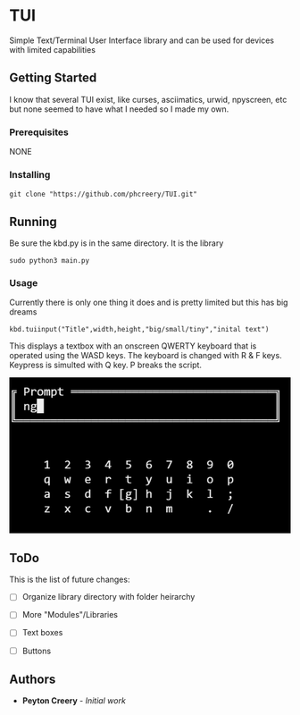 # TUI
Simple Text/Terminal User Interface library and can be used for devices with limited capabilities

## Getting Started

I know that several TUI exist, like curses, asciimatics, urwid, npyscreen, etc but none seemed to have what I needed so I made my own.

### Prerequisites

NONE

### Installing

```
git clone "https://github.com/phcreery/TUI.git"
```

## Running

Be sure the kbd.py is in the same directory. It is the library
```
sudo python3 main.py
```

### Usage

Currently there is only one thing it does and is pretty limited but this has big dreams
```
kbd.tuiinput("Title",width,height,"big/small/tiny","inital text")
```
This displays a textbox with an onscreen QWERTY keyboard that is operated using the WASD keys. The keyboard is changed with R & F keys. Keypress is simulted with Q key. P breaks the script.

![](images/screenshot1.png)


## ToDo
This is the list of future changes:

 - [ ] Organize library directory with folder heirarchy
 - [ ] More "Modules"/Libraries
 - [ ] Text boxes
 - [ ] Buttons


## Authors

* **Peyton Creery** - *Initial work* 
